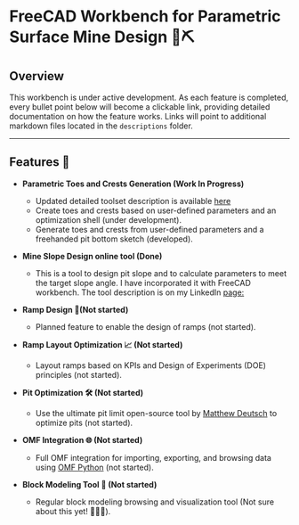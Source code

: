 # **FreeCAD Workbench for Parametric Surface Mine Design 🚧⛏️**

## **Overview**

This workbench is under active development. As each feature is completed, every bullet point below will become a clickable link, providing detailed documentation on how the feature works. Links will point to additional markdown files located in the `descriptions` folder.

---

## **Features 🌟**

- **Parametric Toes and Crests Generation (Work In Progress)**  
  - Updated detailed toolset description is available [here](descriptions/pit_design_no_ramps.md)
  - Create toes and crests based on user-defined parameters and an optimization shell (under development).  
  - Generate toes and crests from user-defined parameters and a freehanded pit bottom sketch (developed).
  
- **Mine Slope Design online tool (Done)**  
  - This is a tool to design pit slope and to calculate parameters to meet the target slope angle. I have incorporated it with FreeCAD workbench. The tool description is on my LinkedIn [page:](https://www.linkedin.com/feed/update/urn:li:activity:7250442808824664065/)
- **Ramp Design 🚦(Not started)**  
  - Planned feature to enable the design of ramps (not started).  

- **Ramp Layout Optimization 📈 (Not started)**  
  - Layout ramps based on KPIs and Design of Experiments (DOE) principles (not started).  

- **Pit Optimization 🛠️ (Not started)**  
  - Use the ultimate pit limit open-source tool by [Matthew Deutsch](https://github.com/MineFlowCSM/MineFlow) to optimize pits (not started).  

- **OMF Integration 🌐 (Not started)**  
  - Full OMF integration for importing, exporting, and browsing data using [OMF Python](https://github.com/gmggroup/omf-python) (not started).  

- **Block Modeling Tool 🧊 (Not started)**  
  - Regular block modeling browsing and visualization tool (Not sure about this yet! 🤷‍♂️🤔).  
